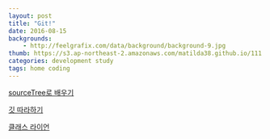 ```yaml
---
layout: post
title: "Git!"
date: 2016-08-15
backgrounds:
    - http://feelgrafix.com/data/background/background-9.jpg
thumb: https://s3.ap-northeast-2.amazonaws.com/matilda38.github.io/111.jpg
categories: development study
tags: home coding
---
```



[sourceTree로 배우기](http://greatgift.tistory.com/36)

[깃 따라하기](http://gitimmersion.com/lab_06.html)

[클래스 라이언](http://class.likelion.net/tutorials/8)